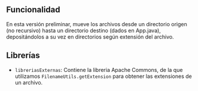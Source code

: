 ## Funcionalidad

En esta versión preliminar, mueve los archivos desde un directorio origen (no recursivo) hasta un directorio destino (dados en App.java), depositándolos a su vez en directorios según extensión del archivo.

## Librerías


- `libreriasExternas`: Contiene la libreria Apache Commons, de la que utilizamos `FilenameUtils.getExtension` para obtener las extensiones de un archivo.



